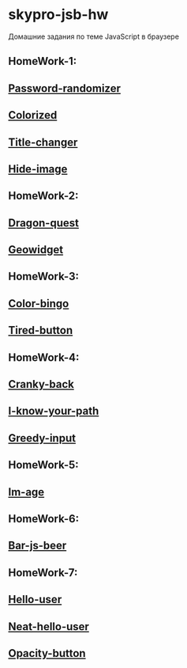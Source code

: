 # skypro-jsb-hw
Домашние задания по теме JavaScript в браузере
## HomeWork-1:
## [Password-randomizer](https://Atikingi.github.io/skypro-jsb-hw/password-randomizer/)
## [Colorized](https://Atikingi.github.io/skypro-jsb-hw/colorized/)
## [Title-changer](https://Atikingi.github.io/skypro-jsb-hw/title-changer/)
## [Hide-image](https://Atikingi.github.io/skypro-jsb-hw/hide-image/)
## HomeWork-2:
## [Dragon-quest](https://Atikingi.github.io/skypro-jsb-hw/dragon-quest/)
## [Geowidget](https://Atikingi.github.io/skypro-jsb-hw/geowidget/)
## HomeWork-3:
## [Color-bingo](https://Atikingi.github.io/skypro-jsb-hw/color-bingo/)
## [Tired-button](https://Atikingi.github.io/skypro-jsb-hw/tired-button/)
## HomeWork-4:
## [Cranky-back](https://Atikingi.github.io/skypro-jsb-hw/cranky-back/)
## [I-know-your-path](https://Atikingi.github.io/skypro-jsb-hw/i-know-your-path/)
## [Greedy-input](https://Atikingi.github.io/skypro-jsb-hw/greedy-input/)
## HomeWork-5:
## [Im-age](https://Atikingi.github.io/skypro-jsb-hw/im-age/)
## HomeWork-6:
## [Bar-js-beer](https://Atikingi.github.io/skypro-jsb-hw/bar-js-beer/)
## HomeWork-7:
## [Hello-user](https://Atikingi.github.io/skypro-jsb-hw/hello-user/)
## [Neat-hello-user](https://Atikingi.github.io/skypro-jsb-hw/neat-hello-user/)
## [Opacity-button](https://Atikingi.github.io/skypro-jsb-hw/opacity-button/)
